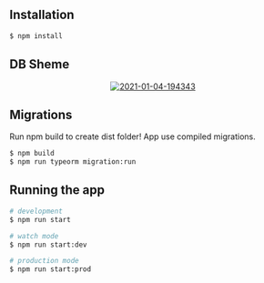 ## Installation

```bash
$ npm install
```

## DB Sheme

<p align=center>
<a href="https://ibb.co/Bc9BLXR"><img src="https://i.ibb.co/XjqtXhT/2021-01-04-194343.png" alt="2021-01-04-194343" border="0"></a>
</p>

## Migrations

Run npm build to create dist folder!
App use compiled migrations.

```bash
$ npm build
$ npm run typeorm migration:run
```

## Running the app

```bash
# development
$ npm run start

# watch mode
$ npm run start:dev

# production mode
$ npm run start:prod
```
